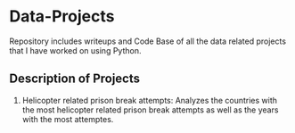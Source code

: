 # Data-Projects
Repository includes writeups and Code Base of all the data related projects that I have worked on using Python.
## Description of Projects
1. Helicopter related prison break attempts: Analyzes the countries with the most helicopter related prison break attempts as well as the years with the most attemptes.
